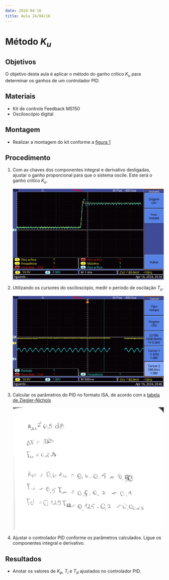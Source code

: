 ```yaml
---
date: 2024-04-16
title: Aula 24/04/16
---
```

# Método $K_u$

## Objetivos

O objetivo desta aula é aplicar o método do ganho crítico $K_u$ para determinar os ganhos de um controlador PID.

## Materiais

- Kit de controle Feedback MS150
- Osciloscópio digital

## Montagem

- Realizar a montagem do kit conforme a [figura 1](./attachments/montagem.pdf)

## Procedimento

1. Com as chaves dos componentes integral e derivativo desligadas, ajustar o ganho proporcional para que o sistema oscile. Este será o ganho crítico $K_u$.

    ![Sistema em oscilação]

2. Utilizando os cursores do osciloscópio, medir o período de oscilação $T_u$.

    ![Identificação de parâmetros]

3. Calcular os parâmetros do PID no formato ISA, de acordo com a [tabela de Ziegler-Nichols](../ziegler_nichols.md)

    ![Cálculo de parâmetros]

4. Ajustar o controlador PID conforme os parâmetros calculados. Ligue os componentes integral e derivativo.

## Resultados

- Anotar os valores de $K_p$, $T_i$ e $T_d$ ajustados no controlador PID.

[Montagem sem PID]: ./attachments/TEK0000.JPG
[Sistema em oscilação]: ./attachments/TEK0001.JPG
[Identificação de parâmetros]: ./attachments/TEK0002.JPG
[Cálculo de parâmetros]: ./attachments/calculos.png